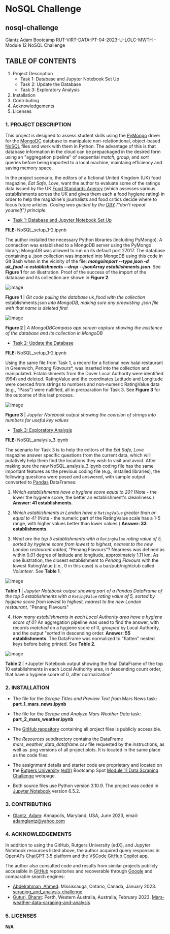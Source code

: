 # NoSQL Challenge

## nosql-challenge
Glantz Adam Bootcamp RUT-VIRT-DATA-PT-04-2023-U-LOLC-MWTH - Module 12 NoSQL Challenge

## TABLE OF CONTENTS

1. Project Description
   - Task 1: Database and Jupyter Notebook Set Up
   - Task 2: Update the Database
   - Task 3: Exploratory Analysis
2. Installation
3. Contributing
4. Acknowledgements
5. Licenses

### 1. PROJECT DESCRIPTION

This project is designed to assess student skills using the [PyMongo](https://pypi.org/project/pymongo/) driver for the [MongoDC](https://en.wikipedia.org/wiki/MongoDB) database to manipulate non-relationtional, object-based [NoSQL](https://en.wikipedia.org/wiki/NoSQL) files and work with them in Python. The advantage of this is that database information in the cloud can be prepackaged in the desired form using an "aggregation pipeline" of sequential *match*, *group*, and *sort* queries before being imported to a local machine, maintaing efficiency and saving memory space.

In the project scenario, the editors of a fictional United Kingdom (UK) food magazine, *Eat Safe, Love*, want the author to evaluate some of the ratings data issued by the UK [Food Standards Agency](https://en.wikipedia.org/wiki/Food_Standards_Agency) (which assesses various establishments across the UK and gives them each a food hygiene rating) in order to help the magazine's journalists and food critics decide where to focus future articles. *Coding was guided by the [DRY](https://en.wikipedia.org/wiki/Don%27t_repeat_yourself) ("don't repeat yourself") principle.*

- [Task 1: Database and Jupyter Notebook Set Up](https://courses.bootcampspot.com/courses/3337/assignments/54004?module_item_id=961459)

**FILE:** NoSQL_setup_1-2.ipynb

The author installed the necessary Python libraries (including PyMongo). A connection was established to a MongoDB server using the PyMongo library; MongoDB was allowed to run on its default port 27017. The database containing a .json collection was imported into MongoDB using this code in Git Bash when in the vicinity of the file: **_mongoimport --type json -d uk_food -c establishments --drop --jsonArray establishments.json_**. See **Figure 1** for an illustration. Proof of the success of the import of the database and its collection are shown in **Figure 2**.

![image](https://github.com/aglantzrbc/nosql-challenge/assets/127694342/14531a75-7b34-423c-9f4d-dc92cee17854)

**Figure 1** | *Git code pulling the database* uk_food *with the collection* establishments.json *into MongoDB, making sure any preexisting .json file with that name is deleted first*

![image](https://github.com/aglantzrbc/nosql-challenge/assets/127694342/9b58541e-27bd-4cfa-b921-ef1cf8951260)

**Figure 2** | *A MongoDBCompass app screen capture showing the existence of the database and its collection in MongoDB*

- [Task 2: Update the Database](https://courses.bootcampspot.com/courses/3337/assignments/54004?module_item_id=961459)

**FILE:** NoSQL_setup_1-2.ipynb

Using the same file from Task 1, a record for a fictional new halal restaurant in Greenwich, *Penang Flavours**, was inserted into the collection and manipulated. Establishments from the Dover Local Authority were identified (994) and deleted. RatingValue and the coordinates Latitude and Longitude were coerced from strings to numbers and non-numeric RatingValue data (e.g., "Pass") were nullified, all in prerparation for Task 3. See **Figure 3** for the outcome of this last process.

![image](https://github.com/aglantzrbc/nosql-challenge/assets/127694342/80570701-f4b2-4b48-a94f-65423f399484)

**Figure 3** | *Jupyter Notebook output showing the coercion of strings into numbers for useful key values*

- [Task 3: Exploratory Analysis](https://courses.bootcampspot.com/courses/3337/assignments/54004?module_item_id=961459)

**FILE:** NoSQL_analysis_3.ipynb

The scenario for Task 3 is to help the editors of the *Eat Safe, Love* magazine answer specific questions from the current data, which will putatively help them find the locations they wish to visit and avoid. After making sure the new NoSQL_analysis_3.ipynb coding file has the same important features as the previous coding file (e.g., installed libraries), the following questions were posed and answered, with sample output converted to [Pandas](https://en.wikipedia.org/wiki/Pandas_(software)) DataFrames:

1. *Which establishments have a hygiene score equal to 20?* (Note - the lower the hygiene score, the better an establishment's cleanliness.) **Answer: 41 establishments**.
   
2. *Which establishments in London have a `RatingValue` greater than or equal to 4?* (Note - the numeric part of the RatingValue scale has a 1-5 range, with higher values better than lower values.) **Answer: 33 establishments**.

3. *What are the top 5 establishments with a `RatingValue` rating value of 5, sorted by hygiene score from lowest to highest, nearest to the new London restaurant added,* "Penang Flavours"? Nearness was defined as within 0.01 degree of latitude and longitude, approximately 1.11 km. As one ilustration, the closest establishment to *Penang Flavours* with the lowest RatingValue (i.e., 0 in this case) is a bar/pub/nightclub called *Volunteer*. See **Table 1**.

![image](https://github.com/aglantzrbc/nosql-challenge/assets/127694342/83147dca-f18c-433e-b6d6-a74a450438e2)

**Table 1** | *Jupyter Notebook output showing part of a Pandas DataFrame of the top 5 establishments with a `RatingValue` rating value of 5, sorted by hygiene score from lowest to highest, nearest to the new London restaurant,* "Penang Flavours"

4. *How many establishments in each Local Authority area have a hygiene score of 0?* An aggregation pipeline was used to find the answer, with records *matched* on a hygiene score of 0, *grouped* by Local Authority, and the output "*sorted* in descending order. **Answer: 55 establishments**. The DataFrame was normalized to "flatten" nested keys before being printed. See **Table 2**.

![image](https://github.com/aglantzrbc/nosql-challenge/assets/127694342/4b8b5fdf-2f34-4f76-989a-2df92f628071)

**Table 2** | *Jupyter Notebook output showing the final DataFrame of the top 10 establishments in each Local Authority area, in descending count order, that have a hygiene score of 0, after normalization"

### 2. INSTALLATION

- The file for the *Scrape Titles and Preview Text from* Mars News task: **part_1_mars_news.ipynb**
- The file for the *Scrape and Analyze Mars Weather Data* task: **part_2_mars_weather.ipynb**

- The [GitHub repository](https://github.com/aglantzrbc/data-scraping-challenge) containing all project files is publicly accessible.
- The *Resources* subdirectory contains the DataFrame *mars_weather_data_dataframe.csv* file requested by the instructions, as well as .png versions of all project plots. It is located in the same place as the code files.
- The assignment details and starter code are proprietary and located on the [Rutgers University](https://www.rutgers.edu/) [(edX)](https://www.edx.org/) Bootcamp Spot [Module 11 Data Scraping Challenge](https://courses.bootcampspot.com/courses/3337/assignments/54002?module_item_id=961399) webpage.
- Both source files use Python version 3.10.9. The project was coded in [Jupyter Notebook](https://jupyter-notebook.readthedocs.io/en/stable/) version 6.5.2.

### 3. CONTRIBUTING

- [Glantz, Adam](https://www.linkedin.com/in/adam-glantz/): Annapolis, Maryland, USA, June 2023, email: adamglantz@yahoo.com

### 4. ACKNOWLEDGEMENTS

In addition to using the GitHub, Rutgers University (edX), and Jupyter Notebook resources listed above, the author acquired query responses in OpenAI's [ChatGPT](https://chat.openai.com/) 3.5 platform and the [VSCode GitHub Copilot](https://github.com/features/copilot) app.

The author also consulted code and results from similar projects publicly accessible in [GitHub](https://github.com/) repositories and recoverable through [Google](https://www.google.com/) and comparable search engines:

- [Abdelrahman, Ahmed](https://www.linkedin.com/in/ahmadhha/): Mississauga, Ontario, Canada, January 2023. [scraping_and_analysis-challenge](https://github.com/Ahmadhha/scraping_and_analysis-challenge)
- [Guturi, Bharat](https://www.linkedin.com/in/bharat-guturi/): Perth, Western Australia, Australia, February 2023. [Mars-weather-data-scraping-and-analysis](https://github.com/BharatGuturi/Mars-weather-data-scraping-and-analysis)

### 5. LICENSES

**N/A**


